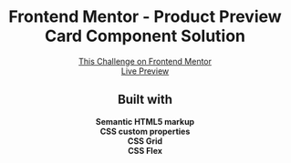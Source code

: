 <h1 align="center">Frontend Mentor - Product Preview Card Component Solution</h1>

<div align="center"><a href="https://www.frontendmentor.io/challenges/product-preview-card-component-GO7UmttRfa">This Challenge on Frontend Mentor</a></div>
<div align="center"><a href="https://amortise.github.io/fm-product-preview-card-design/">Live Preview</a></div>

<h2 align="center">Built with</h2>

<div align="center"><b>Semantic HTML5 markup</b></div>
<div align="center"><b>CSS custom properties</b></div>
<div align="center"><b>CSS Grid</b></div>
<div align="center"><b>CSS Flex</b></div>
